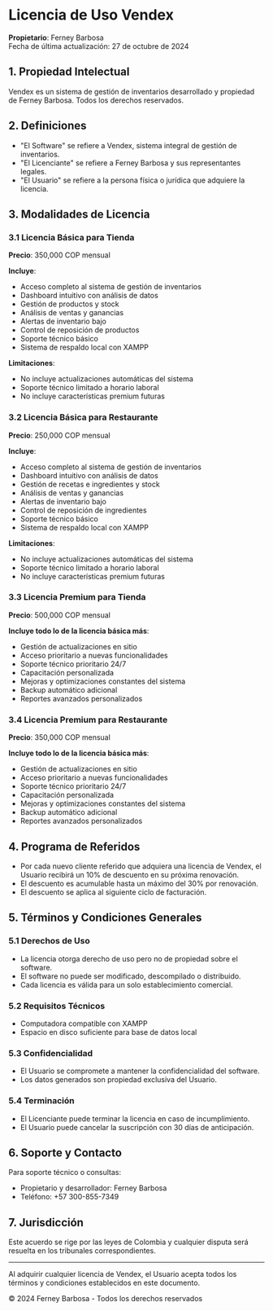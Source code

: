 # Licencia de Uso Vendex

**Propietario**: Ferney Barbosa  
Fecha de última actualización: 27 de octubre de 2024

## 1. Propiedad Intelectual

Vendex es un sistema de gestión de inventarios desarrollado y propiedad de Ferney Barbosa. Todos los derechos reservados.

## 2. Definiciones

- "El Software" se refiere a Vendex, sistema integral de gestión de inventarios.
- "El Licenciante" se refiere a Ferney Barbosa y sus representantes legales.
- "El Usuario" se refiere a la persona física o jurídica que adquiere la licencia.

## 3. Modalidades de Licencia

### 3.1 Licencia Básica para Tienda

**Precio**: 350,000 COP mensual

**Incluye**:
- Acceso completo al sistema de gestión de inventarios
- Dashboard intuitivo con análisis de datos
- Gestión de productos y stock
- Análisis de ventas y ganancias
- Alertas de inventario bajo
- Control de reposición de productos
- Soporte técnico básico
- Sistema de respaldo local con XAMPP

**Limitaciones**:
- No incluye actualizaciones automáticas del sistema
- Soporte técnico limitado a horario laboral
- No incluye características premium futuras

### 3.2 Licencia Básica para Restaurante

**Precio**: 250,000 COP mensual

**Incluye**:
- Acceso completo al sistema de gestión de inventarios
- Dashboard intuitivo con análisis de datos
- Gestión de recetas e ingredientes y stock
- Análisis de ventas y ganancias
- Alertas de inventario bajo
- Control de reposición de ingredientes
- Soporte técnico básico
- Sistema de respaldo local con XAMPP

**Limitaciones**:
- No incluye actualizaciones automáticas del sistema
- Soporte técnico limitado a horario laboral
- No incluye características premium futuras

### 3.3 Licencia Premium para Tienda

**Precio**: 500,000 COP mensual

**Incluye todo lo de la licencia básica más**:
- Gestión de actualizaciones en sitio
- Acceso prioritario a nuevas funcionalidades
- Soporte técnico prioritario 24/7
- Capacitación personalizada
- Mejoras y optimizaciones constantes del sistema
- Backup automático adicional
- Reportes avanzados personalizados

### 3.4 Licencia Premium para Restaurante

**Precio**: 350,000 COP mensual

**Incluye todo lo de la licencia básica más**:
- Gestión de actualizaciones en sitio
- Acceso prioritario a nuevas funcionalidades
- Soporte técnico prioritario 24/7
- Capacitación personalizada
- Mejoras y optimizaciones constantes del sistema
- Backup automático adicional
- Reportes avanzados personalizados

## 4. Programa de Referidos

- Por cada nuevo cliente referido que adquiera una licencia de Vendex, el Usuario recibirá un 10% de descuento en su próxima renovación.
- El descuento es acumulable hasta un máximo del 30% por renovación.
- El descuento se aplica al siguiente ciclo de facturación.

## 5. Términos y Condiciones Generales

### 5.1 Derechos de Uso
- La licencia otorga derecho de uso pero no de propiedad sobre el software.
- El software no puede ser modificado, descompilado o distribuido.
- Cada licencia es válida para un solo establecimiento comercial.

### 5.2 Requisitos Técnicos
- Computadora compatible con XAMPP
- Espacio en disco suficiente para base de datos local

### 5.3 Confidencialidad
- El Usuario se compromete a mantener la confidencialidad del software.
- Los datos generados son propiedad exclusiva del Usuario.

### 5.4 Terminación
- El Licenciante puede terminar la licencia en caso de incumplimiento.
- El Usuario puede cancelar la suscripción con 30 días de anticipación.

## 6. Soporte y Contacto

Para soporte técnico o consultas:
- Propietario y desarrollador: Ferney Barbosa
- Teléfono: +57 300-855-7349

## 7. Jurisdicción

Este acuerdo se rige por las leyes de Colombia y cualquier disputa será resuelta en los tribunales correspondientes.

---

Al adquirir cualquier licencia de Vendex, el Usuario acepta todos los términos y condiciones establecidos en este documento.

© 2024 Ferney Barbosa - Todos los derechos reservados